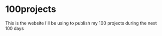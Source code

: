 # 100projects
This is the website I'll be using to publish my 100 projects during the next 100 days

